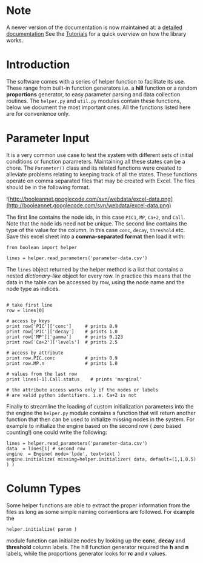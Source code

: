 # Note #
A newer version of the documentation is now maintained at: a [detailed documentation](http://atlas.bx.psu.edu/booleannet/booleannet.html)  See the [Tutorials](http://atlas.bx.psu.edu/booleannet/booleannet.html#Tutorials) for a quick overview on how the library works.

# Introduction #

The software comes with a series of helper function to facilitate its use. These range from built-in function generators i.e. a **hill** function or a random **proportions** generator, to easy parameter parsing and data collection routines. The `helper.py` and `util.py` modules contain these functions, below we document the most important ones. All the functions listed here are for convenience only.

# Parameter Input #

It is a very common use case to test the system with different sets of initial conditions or function parameters. Maintaining all these states can be a chore. The `Parameter()` class and its related functions were created to alleviate problems relating to keeping track of all the states. These functions operate on comma separated files that may be created with Excel. The files should be in the following format.

![http://booleannet.googlecode.com/svn/webdata/excel-data.png](http://booleannet.googlecode.com/svn/webdata/excel-data.png)

The first line contains the node ids, in this case `PIC1`, `MP`, `Ca+2`, and `Call`. Note that the node ids need not be unique. The second line contains the type of the value for the column. In this case `conc`, `decay`, `threshold` etc. Save this excel sheet into a **comma-separated format** then load it with:

```
from boolean import helper

lines = helper.read_parameters('parameter-data.csv')
```

The `lines` object returned by the helper method is a list that contains a nested _dictionary-like_ object for every row. In practice this means that the data in the table can be accessed by row, using the node name and the node type as indices.

```

# take first line
row = lines[0]

# access by keys
print row['PIC']['conc']     # prints 0.9
print row['PIC']['decay']    # prints 1.0
print row['MP']['gamma']     # prints 0.123
print row['Ca+2']['levels']  # prints 2.5

# access by attribute 
print row.PIC.conc           # prints 0.9
print row.MP.n               # prints 1.0

# values from the last row
print lines[-1].Call.status    # prints 'marginal'

# the attribute access works only if the nodes or labels 
# are valid python identifiers. i.e. Ca+2 is not 
```

Finally to streamline the loading of custom initialization parameters into the the engine
the `helper.py` module contains a function that will return another function that then can be used to initialize missing nodes in the system. For example to initialize the engine
based on the second row ( zero based counting!) one could write the following:

```
lines = helper.read_parameters('parameter-data.csv')
data  = lines[1] # second row
engine  = Engine( mode='lpde', text=text )
engine.initialize( missing=helper.initializer( data, default=(1,1,0.5) ) )
```

# Column Types #

Some helper functions are able to extract the proper information from the files as long as  some simple naming conventions are followed. For example the

```
helper.initialize( param )
```

module function can initialize nodes by looking up the **conc**, **decay** and **threshold** column labels. The hill function generator required the **h** and **n** labels, while the proportions generator looks for **rc** and **r** values.
